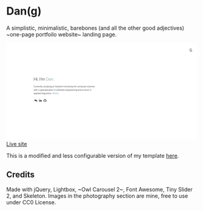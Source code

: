 # Dan(g)

A simplistic, minimalistic, barebones (and all the other good adjectives) ~one-page portfoilo website~ landing page.

![](example.gif)
[Live site](http://aprestoes.github.io)

This is a modified and less configurable version of my template [here](https://github.com/aprestoes/minimalist-landing-page).

## Credits
Made with jQuery, Lightbox, ~Owl Carousel 2~, Font Awesome, Tiny Slider 2, and Skeleton. Images in the photography section are mine, free to use under CC0 License.